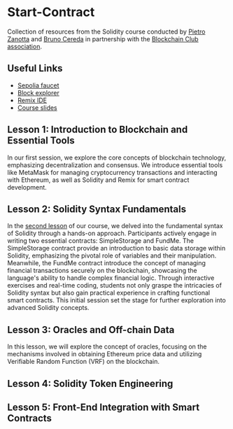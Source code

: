 # Start-Contract
Collection of resources from the Solidity course conducted by [Pietro Zanotta](https://www.linkedin.com/in/pietro-zanotta-62613125b/) and [Bruno Cereda](https://www.linkedin.com/in/bruno-cereda-4b4402290/) in partnership with the [Blockchain Club association](https://www.blockchain-club.ch/).

## Useful Links
 - [Sepolia faucet](https://sepoliafaucet.com/)
 - [Block explorer](https://sepolia.etherscan.io/)
 - [Remix IDE](http://remix.ethereum.org/) 
 - [Course slides](https://docs.google.com/presentation/d/1c89LK22RpUxA-UjgySpP43y0a8SqEQFBFDMoa2h5nQg/edit?usp=sharing)

## Lesson 1: Introduction to Blockchain and Essential Tools
In our first session, we explore the core concepts of blockchain technology, emphasizing decentralization and consensus. We introduce essential tools like MetaMask for managing cryptocurrency transactions and interacting with Ethereum, as well as Solidity and Remix for smart contract development.

## Lesson 2: Solidity Syntax Fundamentals
In the [second lesson](https://github.com/ScipioneParmigiano/Start-Contract/tree/main/lesson_2) of our course, we delved into the fundamental syntax of Solidity through a hands-on approach. Participants actively engage in writing two essential contracts: SimpleStorage and FundMe. 
The SimpleStorage contract provide an introduction to basic data storage within Solidity, emphasizing the pivotal role of variables and their manipulation. Meanwhile, the FundMe contract introduce the concept of managing financial transactions securely on the blockchain, showcasing the language's ability to handle complex financial logic. 
Through interactive exercises and real-time coding, students not only graspe the intricacies of Solidity syntax but also gain practical experience in crafting functional smart contracts. This initial session set the stage for further exploration into advanced Solidity concepts.

## Lesson 3: Oracles and Off-chain Data
In this lesson, we will explore the concept of oracles, focusing on the mechanisms involved in obtaining Ethereum price data and utilizing Verifiable Random Function (VRF) on the blockchain.

## Lesson 4: Solidity Token Engineering

## Lesson 5: Front-End Integration with Smart Contracts